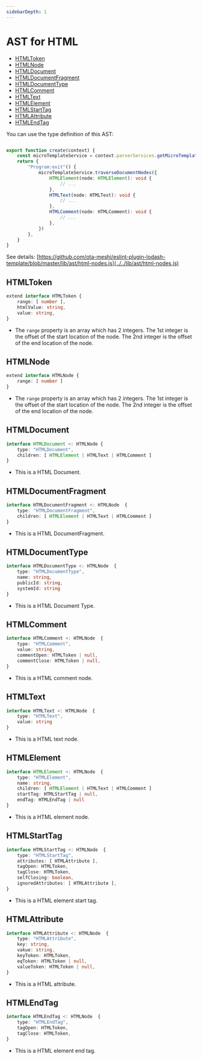 ```yaml
---
sidebarDepth: 1
---
```


# AST for HTML

- [HTMLToken](#htmltoken)
- [HTMLNode](#htmlnode)
- [HTMLDocument](#htmldocument)
- [HTMLDocumentFragment](#htmldocumentfragment)
- [HTMLDocumentType](#htmldocumenttype)
- [HTMLComment](#htmlcomment)
- [HTMLText](#htmltext)
- [HTMLElement](#htmlelement)
- [HTMLStartTag](#htmlstarttag)
- [HTMLAttribute](#htmlattribute)
- [HTMLEndTag](#htmlendtag)

You can use the type definition of this AST:

```ts

export function create(context) {
    const microTemplateService = context.parserServices.getMicroTemplateService()
    return {
        "Program:exit"() {
            microTemplateService.traverseDocumentNodes({
                HTMLElement(node: HTMLElement): void {
                    // ...
                },
                HTMLText(node: HTMLText): void {
                    // ...
                },
                HTMLComment(node: HTMLComment): void {
                    // ...
                },
            })
        },
    }
}
```

See details: [https://github.com/ota-meshi/eslint-plugin-lodash-template/blob/master/lib/ast/html-nodes.js](../../lib/ast/html-nodes.js)

## HTMLToken

```ts
extend interface HTMLToken {
    range: [ number ],
    htmlValue: string,
    value: string,
}
```

- The `range` property is an array which has 2 integers.
  The 1st integer is the offset of the start location of the node.
  The 2nd integer is the offset of the end location of the node.

## HTMLNode

```ts
extend interface HTMLNode {
    range: [ number ]
}
```

- The `range` property is an array which has 2 integers.
  The 1st integer is the offset of the start location of the node.
  The 2nd integer is the offset of the end location of the node.

## HTMLDocument

```ts
interface HTMLDocument <: HTMLNode {
    type: "HTMLDocument",
    children: [ HTMLElement | HTMLText | HTMLComment ]
}
```

- This is a HTML Document.

## HTMLDocumentFragment

```ts
interface HTMLDocumentFragment <: HTMLNode  {
    type: "HTMLDocumentFragment",
    children: [ HTMLElement | HTMLText | HTMLComment ]
}
```

- This is a HTML DocumentFragment.

## HTMLDocumentType

```ts
interface HTMLDocumentType <: HTMLNode  {
    type: "HTMLDocumentType",
    name: string,
    publicId: string,
    systemId: string
}
```

- This is a HTML Document Type.

## HTMLComment

```ts
interface HTMLComment <: HTMLNode  {
    type: "HTMLComment",
    value: string,
    commentOpen: HTMLToken | null,
    commentClose: HTMLToken | null,
}
```

- This is a HTML comment node.

## HTMLText

```ts
interface HTMLText <: HTMLNode  {
    type: "HTMLText",
    value: string
}
```

- This is a HTML text node.

## HTMLElement

```ts
interface HTMLElement <: HTMLNode  {
    type: "HTMLElement",
    name: string,
    children: [ HTMLElement | HTMLText | HTMLComment ]
    startTag: HTMLStartTag | null,
    endTag: HTMLEndTag | null
}
```

- This is a HTML element node.

## HTMLStartTag

```ts
interface HTMLStartTag <: HTMLNode  {
    type: "HTMLStartTag",
    attributes: [ HTMLAttribute ],
    tagOpen: HTMLToken,
    tagClose: HTMLToken,
    selfClosing: boolean,
    ignoredAttributes: [ HTMLAttribute ],
}
```

- This is a HTML element start tag.

## HTMLAttribute

```ts
interface HTMLAttribute <: HTMLNode  {
    type: "HTMLAttribute",
    key: string,
    vakue: string,
    keyToken: HTMLToken,
    eqToken: HTMLToken | null,
    valueToken: HTMLToken | null,
}
```

- This is a HTML attribute.

## HTMLEndTag

```ts
interface HTMLEndTag <: HTMLNode  {
    type: "HTMLEndTag",
    tagOpen: HTMLToken,
    tagClose: HTMLToken,
}
```

- This is a HTML element end tag.

